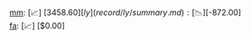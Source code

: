 [mm](record/mm/summary.md): [📈] [$3458.60]  
[ly](record/ly/summary.md): [📉] [$-872.00]  
[fa](record/fa/summary.md): [📈] [$0.00]  
